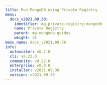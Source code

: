 ```yaml
---
title: Run MongoDB using Private Registry
menu:
  docs_v2021.09.30:
    identifier: mg-private-registry-mongodb
    name: Private Registry
    parent: mg-mongodb-guides
    weight: 35
menu_name: docs_v2021.09.30
info:
  autoscaler: v0.7.0
  cli: v0.22.0
  community: v0.22.0
  enterprise: v0.9.0
  installer: v2021.09.30
  version: v2021.09.30
---
```


